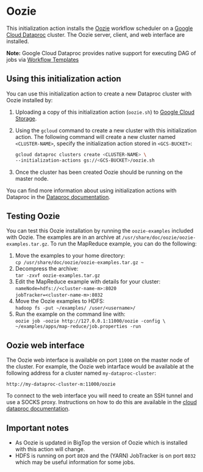 # Oozie 

This initialization action installs the [Oozie](http://oozie.apache.org) workflow scheduler on a [Google Cloud Dataproc](https://cloud.google.com/dataproc) cluster. The Oozie server, client, and web interface are installed. 

**Note:** Google Cloud Dataproc provides native support for executing DAG of jobs via
[Workflow Templates](https://cloud.google.com/dataproc/docs/concepts/workflows/overview)

## Using this initialization action
You can use this initialization action to create a new Dataproc cluster with Oozie installed by:

1. Uploading a copy of this initialization action (`oozie.sh`) to [Google Cloud Storage](https://cloud.google.com/storage).
2. Using the `gcloud` command to create a new cluster with this initialization action. The following command will create a new cluster named `<CLUSTER-NAME>`, specify the initialization action stored in `<GCS-BUCKET>`:
   
    ```bash
    gcloud dataproc clusters create <CLUSTER-NAME> \
    --initialization-actions gs://<GCS-BUCKET>/oozie.sh
    ```
3. Once the cluster has been created Oozie should be running on the master node. 

You can find more information about using initialization actions with Dataproc in the [Dataproc documentation](https://cloud.google.com/dataproc/init-actions).

## Testing Oozie
You can test this Oozie installation by running the `oozie-examples` included with Oozie. The examples are in an archive at `/usr/share/doc/oozie/oozie-examples.tar.gz`. To run the MapReduce example, you can do the following:

1. Move the examples to your home directory:<br/>
`cp /usr/share/doc/oozie/oozie-examples.tar.gz ~`
2. Decompress the archive:<br/>
`tar -zxvf oozie-examples.tar.gz`
3. Edit the MapReduce example with details for your cluster:<br/>
`nameNode=hdfs://<cluster-name-m>:8020`<br/>
`jobTracker=<cluster-name-m>:8032`
4. Move the Oozie examples to HDFS:<br/>
`hadoop fs -put ~/examples/ /user/<username>/`
5. Run the example on the command line with:<br/>
`oozie job -oozie http://127.0.0.1:11000/oozie -config \
~/examples/apps/map-reduce/job.properties -run`
   

## Oozie web interface
The Oozie web interface is available on port `11000` on the master node of the cluster. For example, the Oozie web intarface would be available at the following address for a cluster named `my-dataproc-cluster`:

    http://my-dataproc-cluster-m:11000/oozie
    
To connect to the web interface you will need to create an SSH tunnel and use a SOCKS proxy. Instructions on how to do this are available in the [cloud dataproc documentation](https://cloud.google.com/dataproc/cluster-web-interfaces).

## Important notes
* As Oozie is updated in BigTop the version of Oozie which is installed with this action will change.
* HDFS is running on port `8020` and the (YARN) JobTracker is on port `8032` which may be useful information for some jobs.
